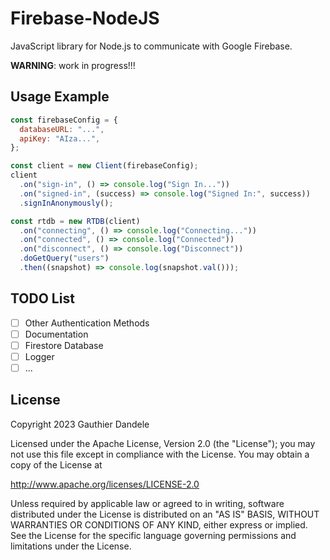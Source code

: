 # Firebase-NodeJS

JavaScript library for Node.js to communicate with Google Firebase.

**WARNING**: work in progress!!!

## Usage Example

```js
const firebaseConfig = {
  databaseURL: "...",
  apiKey: "AIza...",
};

const client = new Client(firebaseConfig);
client
  .on("sign-in", () => console.log("Sign In..."))
  .on("signed-in", (success) => console.log("Signed In:", success))
  .signInAnonymously();

const rtdb = new RTDB(client)
  .on("connecting", () => console.log("Connecting..."))
  .on("connected", () => console.log("Connected"))
  .on("disconnect", () => console.log("Disconnect"))
  .doGetQuery("users")
  .then((snapshot) => console.log(snapshot.val()));
```

## TODO List

- [ ] Other Authentication Methods
- [ ] Documentation
- [ ] Firestore Database
- [ ] Logger
- [ ] ...

## License

Copyright 2023 Gauthier Dandele

Licensed under the Apache License, Version 2.0 (the "License");
you may not use this file except in compliance with the License.
You may obtain a copy of the License at

http://www.apache.org/licenses/LICENSE-2.0

Unless required by applicable law or agreed to in writing, software
distributed under the License is distributed on an "AS IS" BASIS,
WITHOUT WARRANTIES OR CONDITIONS OF ANY KIND, either express or implied.
See the License for the specific language governing permissions and
limitations under the License.
